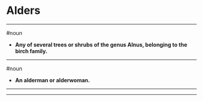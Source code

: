 # Alders
---
#noun
- **Any of several trees or shrubs of the genus Alnus, belonging to the birch family.**
---
#noun
- **An alderman or alderwoman.**
---
---
